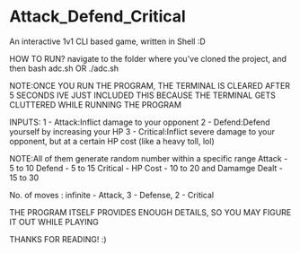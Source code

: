 # Attack_Defend_Critical
An interactive 1v1 CLI based game, written in Shell :D

HOW TO RUN? navigate to the folder where you've cloned the project, and then bash adc.sh OR ./adc.sh

NOTE:ONCE YOU RUN THE PROGRAM, THE TERMINAL IS CLEARED AFTER 5 SECONDS
IVE JUST INCLUDED THIS BECAUSE THE TERMINAL GETS CLUTTERED WHILE RUNNING THE PROGRAM

INPUTS:
1 - Attack:Inflict damage to your opponent 
2 - Defend:Defend yourself by increasing your HP
3 - Critical:Inflict severe damage to your opponent, but at a certain HP cost (like a heavy toll, lol)

NOTE:All of them generate random number within a specific range
Attack - 5 to 10
Defend - 5 to 15
Critical - HP Cost - 10 to 20 and Damamge Dealt - 15 to 30

No. of moves : infinite - Attack, 3 - Defense, 2 - Critical

THE PROGRAM ITSELF PROVIDES ENOUGH DETAILS, SO YOU MAY FIGURE IT OUT WHILE PLAYING

THANKS FOR READING! :)
